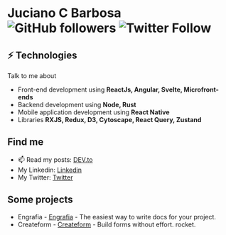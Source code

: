 # Juciano C Barbosa ![GitHub followers](https://img.shields.io/github/followers/jucian0?style=social) ![![Twitter Follow](https://img.shields.io/twitter/follow/juciano_barbosa?label=Juciano&style=social)](https://twitter.com/juciano_barbosa)

## ⚡ Technologies
Talk to me about
- Front-end development using **ReactJs, Angular, Svelte, Microfront-ends**
- Backend development using **Node, Rust**
- Mobile application development using **React Native**
- Libraries **RXJS, Redux, D3, Cytoscape, React Query, Zustand**

## Find me
- 📫 Read my posts: [DEV.to](https://dev.to/jucian0)
- My Linkedin: [Linkedin](https://www.linkedin.com/in/juciano-c-barbosa/)
- My Twitter: [Twitter](https://twitter.com/juciano_barbosa)

## Some projects

- Engrafia - [Engrafia](https://github.com/Jucian0/engrafia) - The easiest way to write docs for your project.
- Createform - [Createform](https://github.com/Jucian0/createform) - Build forms without effort. rocket.
